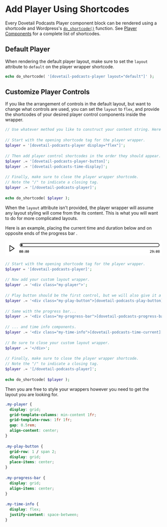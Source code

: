 # Add Player Using Shortcodes

Every Dovetail Podcasts Player component block can be rendered using a shortcode and Wordpress's [`do_shortcode()`](https://developer.wordpress.org/reference/functions/do_shortcode/) function. See [Player Components](./player-components.md) for a complete list of shortcodes.

## Default Player

When rendering the default player layout, make sure to set the `layout` attribute to `default` on the player wrapper shortcode.

```php
echo do_shortcode( '[dovetail-podcasts-player layout="default"]' );
```

## Customize Player Controls

If you like the arrangement of controls in the default layout, but want to change what controls are used, you can set the `layout` to `flex`, and provide the shortcodes of your desired player control components inside the wrapper.

```php
// Use whatever method you like to construct your content string. Here we will just use basic string concatenation to create a content string for a simple player with a play button and time information (current time / duration).

// Start with the opening shortcode tag for the player wrapper.
$player = '[dovetail-podcasts-player display="flex"]';

// Then add player control shortcodes in the order they should appear.
$player .= '[dovetail-podcasts-player-button]';
$player .= '[dovetail-podcasts-time-display]';

// Finally, make sure to close the player wrapper shortcode.
// Note the "/" to indicate a closing tag.
$player .= '[/dovetail-podcasts-player]';

echo do_shortcode( $player );
```

When the `layout` attribute isn't provided, the player wrapper will assume any layout styling will come from the its content. This is what you will want to do for more complicated layouts.

Here is an example, placing the current time and duration below and on opposite ends of the progress bar .

![Dovetail Podcasts Episode - Add To Podcast](./images/player-shortcodes--player--custom-layout.png)

```php
// Start with the opening shortcode tag for the player wrapper.
$player = '[dovetail-podcasts-player]';

// Now add your custom layout wrapper.
$player .= '<div class="my-player">';

// Play button should be the first control, but we will also give it a wrapper div.
$player .= '<div class="my-play-button">[dovetail-podcasts-play-button]</div>';

// Same with the progress bar...
$player .= '<div class="my-progress-bar">[dovetail-podcasts-progress-bar]</div>';

// ... and time info components.
$player .= '<div class="my-time-info">[dovetail-podcasts-time-current][dovetail-podcasts-time-duration]</div>';

// Be sure to close your custom layout wrapper.
$player .= '</div>';

// Finally, make sure to close the player wrapper shortcode.
// Note the "/" to indicate a closing tag.
$player .= '[/dovetail-podcasts-player]';

echo do_shortcode( $player );
```

Then you are free to style your wrappers however you need to get the layout you are looking for.

```css
.my-player {
  display: grid;
  grid-template-columns: min-content 1fr;
  grid-template-rows: 1fr 1fr;
  gap: 0.5rem;
  align-content: center;
}

.my-play-button {
  grid-row: 1 / span 2;
  display: grid;
  place-items: center;
}

.my-progress-bar {
  display: grid;
  align-items: center;
}

.my-time-info {
  display: flex;
  justify-content: space-between;
}
```
